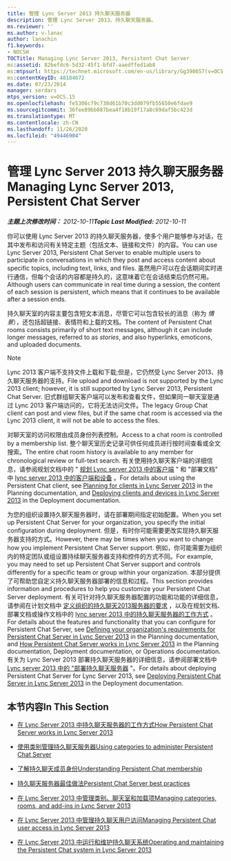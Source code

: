 ```yaml
---
title: 管理 Lync Server 2013 持久聊天服务器
description: 管理 Lync Server 2013、持久聊天服务器。
ms.reviewer: ''
ms.author: v-lanac
author: lanachin
f1.keywords:
- NOCSH
TOCTitle: Managing Lync Server 2013, Persistent Chat Server
ms:assetid: 82befdc6-5d32-45f1-bfd7-aaedffed1ab8
ms:mtpsurl: https://technet.microsoft.com/en-us/library/Gg398657(v=OCS.15)
ms:contentKeyID: 48184672
ms.date: 07/23/2014
manager: serdars
mtps_version: v=OCS.15
ms.openlocfilehash: fe5306c79c738d61b70c3dd079fb55650e6fdae9
ms.sourcegitcommit: 36fee89bb887bea4f18b19f17a8c69daf5bc423d
ms.translationtype: MT
ms.contentlocale: zh-CN
ms.lasthandoff: 11/26/2020
ms.locfileid: "49446904"
---
```

# <a name="managing-lync-server-2013-persistent-chat-server"></a><span data-ttu-id="18ec0-103">管理 Lync Server 2013 持久聊天服务器</span><span class="sxs-lookup"><span data-stu-id="18ec0-103">Managing Lync Server 2013, Persistent Chat Server</span></span>

<div data-xmlns="http://www.w3.org/1999/xhtml">

<div class="topic" data-xmlns="http://www.w3.org/1999/xhtml" data-msxsl="urn:schemas-microsoft-com:xslt" data-cs="https://msdn.microsoft.com/">

<div data-asp="https://msdn2.microsoft.com/asp">



</div>

<div id="mainSection">

<div id="mainBody"><span data-ttu-id="18ec0-104">

<span> </span></span><span class="sxs-lookup"><span data-stu-id="18ec0-104">

<span> </span></span></span>

<span data-ttu-id="18ec0-105">_**主题上次修改时间：** 2012-10-11_</span><span class="sxs-lookup"><span data-stu-id="18ec0-105">_**Topic Last Modified:** 2012-10-11_</span></span>

<span data-ttu-id="18ec0-106">你可以使用 Lync Server 2013 的持久聊天服务器，使多个用户能够参与对话，在其中发布和访问有关特定主题（包括文本、链接和文件）的内容。</span><span class="sxs-lookup"><span data-stu-id="18ec0-106">You can use Lync Server 2013, Persistent Chat Server to enable multiple users to participate in conversations in which they post and access content about specific topics, including text, links, and files.</span></span> <span data-ttu-id="18ec0-107">虽然用户可以在会话期间实时进行通信，但每个会话的内容都是持久的，这意味着它在会话结束后仍然可用。</span><span class="sxs-lookup"><span data-stu-id="18ec0-107">Although users can communicate in real time during a session, the content of each session is persistent, which means that it continues to be available after a session ends.</span></span>

<span data-ttu-id="18ec0-108">持久聊天室的内容主要包含短文本消息，尽管它可以包含较长的消息（称为 *情景*），还包括超链接、表情符和上载的文档。</span><span class="sxs-lookup"><span data-stu-id="18ec0-108">The content of Persistent Chat rooms consists primarily of short text messages, although it can include longer messages, referred to as *stories*, and also hyperlinks, emoticons, and uploaded documents.</span></span>

<div>


> [!NOTE]  
> <span data-ttu-id="18ec0-109">Lync 2013 客户端不支持文件上载和下载;但是，它仍然受 Lync Server 2013、持久聊天服务器的支持。</span><span class="sxs-lookup"><span data-stu-id="18ec0-109">File upload and download is not supported by the Lync 2013 client; however, it is still supported by Lync Server 2013, Persistent Chat Server.</span></span> <span data-ttu-id="18ec0-110">旧式群组聊天客户端可以发布和查看文件，但如果同一聊天室是通过 Lync 2013 客户端访问的，它将无法访问文件。</span><span class="sxs-lookup"><span data-stu-id="18ec0-110">The legacy Group Chat client can post and view files, but if the same chat room is accessed via the Lync 2013 client, it will not be able to access the files.</span></span>



</div>

<span data-ttu-id="18ec0-111">对聊天室的访问权限由成员身份列表控制。</span><span class="sxs-lookup"><span data-stu-id="18ec0-111">Access to a chat room is controlled by a membership list.</span></span> <span data-ttu-id="18ec0-112">整个聊天室历史记录可供任何成员进行按时间查看或全文搜索。</span><span class="sxs-lookup"><span data-stu-id="18ec0-112">The entire chat room history is available to any member for chronological review or full-text search.</span></span> <span data-ttu-id="18ec0-113">有关使用持久聊天客户端的详细信息，请参阅规划文档中的 " [规划 Lync server 2013 中的客户端](lync-server-2013-planning-for-clients.md) " 和 "部署文档" 中 [lync server 2013 中的客户端和设备](lync-server-2013-deploying-clients-and-devices.md) 。</span><span class="sxs-lookup"><span data-stu-id="18ec0-113">For details about using the Persistent Chat client, see [Planning for clients in Lync Server 2013](lync-server-2013-planning-for-clients.md) in the Planning documentation, and [Deploying clients and devices in Lync Server 2013](lync-server-2013-deploying-clients-and-devices.md) in the Deployment documentation.</span></span>

<span data-ttu-id="18ec0-114">为您的组织设置持久聊天服务器时，请在部署期间指定初始配置。</span><span class="sxs-lookup"><span data-stu-id="18ec0-114">When you set up Persistent Chat Server for your organization, you specify the initial configuration during deployment.</span></span> <span data-ttu-id="18ec0-115">但是，有时你可能需要更改实现持久聊天服务器支持的方式。</span><span class="sxs-lookup"><span data-stu-id="18ec0-115">However, there may be times when you want to change how you implement Persistent Chat Server support.</span></span> <span data-ttu-id="18ec0-116">例如，你可能需要为组织内的特定团队或组设置持续聊天服务器支持和控件的方式不同。</span><span class="sxs-lookup"><span data-stu-id="18ec0-116">For example, you may need to set up Persistent Chat Server support and controls differently for a specific team or group within your organization.</span></span> <span data-ttu-id="18ec0-117">本部分提供了可帮助您自定义持久聊天服务器部署的信息和过程。</span><span class="sxs-lookup"><span data-stu-id="18ec0-117">This section provides information and procedures to help you customize your Persistent Chat Server deployment.</span></span> <span data-ttu-id="18ec0-118">有关可针对持久聊天服务器配置的功能和功能的详细信息，请参阅在计划文档中 [定义组织的持久聊天2013服务器的要求](lync-server-2013-defining-your-requirements-for-persistent-chat-server.md) ，以及在规划文档、部署文档或操作文档中的 [lync server 2013 中的持久聊天服务器的工作方式](lync-server-2013-how-persistent-chat-server-works.md) 。</span><span class="sxs-lookup"><span data-stu-id="18ec0-118">For details about the features and functionality that you can configure for Persistent Chat Server, see [Defining your organization's requirements for Persistent Chat Server in Lync Server 2013](lync-server-2013-defining-your-requirements-for-persistent-chat-server.md) in the Planning documentation, and [How Persistent Chat Server works in Lync Server 2013](lync-server-2013-how-persistent-chat-server-works.md) in the Planning documentation, Deployment documentation, or Operations documentation.</span></span> <span data-ttu-id="18ec0-119">有关为 Lync Server 2013 部署持久聊天服务器的详细信息，请参阅部署文档中 [Lync server 2013 中的 "部署持久聊天服务器](lync-server-2013-deploying-persistent-chat-server.md) "。</span><span class="sxs-lookup"><span data-stu-id="18ec0-119">For details about deploying Persistent Chat Server for Lync Server 2013, see [Deploying Persistent Chat Server in Lync Server 2013](lync-server-2013-deploying-persistent-chat-server.md) in the Deployment documentation.</span></span>

<div>

## <a name="in-this-section"></a><span data-ttu-id="18ec0-120">本节内容</span><span class="sxs-lookup"><span data-stu-id="18ec0-120">In This Section</span></span>

  - [<span data-ttu-id="18ec0-121">在 Lync Server 2013 中持久聊天服务器的工作方式</span><span class="sxs-lookup"><span data-stu-id="18ec0-121">How Persistent Chat Server works in Lync Server 2013</span></span>](lync-server-2013-how-persistent-chat-server-works.md)

  - [<span data-ttu-id="18ec0-122">使用类别管理持久聊天服务器</span><span class="sxs-lookup"><span data-stu-id="18ec0-122">Using categories to administer Persistent Chat Server</span></span>](using-categories-to-administer-persistent-chat-server.md)

  - [<span data-ttu-id="18ec0-123">了解持久聊天成员身份</span><span class="sxs-lookup"><span data-stu-id="18ec0-123">Understanding Persistent Chat membership</span></span>](understanding-persistent-chat-membership.md)

  - [<span data-ttu-id="18ec0-124">持久聊天服务器最佳做法</span><span class="sxs-lookup"><span data-stu-id="18ec0-124">Persistent Chat Server best practices</span></span>](persistent-chat-server-best-practices.md)

  - [<span data-ttu-id="18ec0-125">在 Lync Server 2013 中管理类别、聊天室和加载项</span><span class="sxs-lookup"><span data-stu-id="18ec0-125">Managing categories, rooms, and add-ins in Lync Server 2013</span></span>](lync-server-2013-managing-categories-rooms-and-add-ins.md)

  - [<span data-ttu-id="18ec0-126">在 Lync Server 2013 中管理持久聊天用户访问</span><span class="sxs-lookup"><span data-stu-id="18ec0-126">Managing Persistent Chat user access in Lync Server 2013</span></span>](lync-server-2013-managing-persistent-chat-user-access.md)

  - [<span data-ttu-id="18ec0-127">在 Lync Server 2013 中运行和维护持久聊天系统</span><span class="sxs-lookup"><span data-stu-id="18ec0-127">Operating and maintaining the Persistent Chat system in Lync Server 2013</span></span>](lync-server-2013-operating-and-maintaining-the-persistent-chat-system.md)

<span data-ttu-id="18ec0-128"></div>

</div>

<span> </span>

</div>

</div>

</span><span class="sxs-lookup"><span data-stu-id="18ec0-128"></div>

</div>

<span> </span>

</div>

</div>

</span></span></div>

